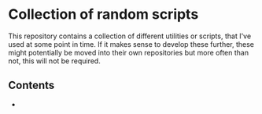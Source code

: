# Collection of random scripts

This repository contains a collection of different utilities or scripts,
that I've used at some point in time.
If it makes sense to develop these further, these might potentially be moved into their own repositories
but more often than not, this will not be required.

## Contents

- 
